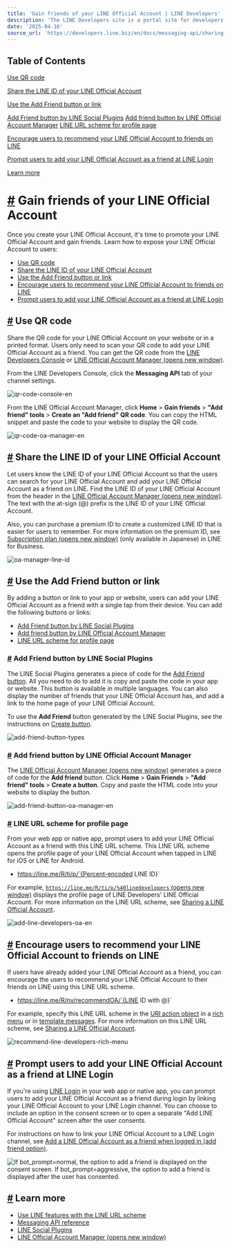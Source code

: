 ```yaml
---
title: 'Gain friends of your LINE Official Account | LINE Developers'
description: 'The LINE Developers site is a portal site for developers. It contains documents and tools that will help you use our various developer products. Creating LINE Login and Messaging API applications and services has never been easier!'
date: '2025-04-16'
source_url: 'https://developers.line.biz/en/docs/messaging-api/sharing-bot/'
---
```


## Table of Contents

[Use QR code](#use-qr-code)

[Share the LINE ID of your LINE Official Account](#share-the-line-id-of-your-line-official-account)

[Use the Add Friend button or link](#use-the-add-friend-button-or-link)

[Add Friend button by LINE Social Plugins](#add-friend-button-by-line-social-plugins) [Add friend button by LINE Official Account Manager](#add-friend-button-by-the-line-manager) [LINE URL scheme for profile page](#line-url-scheme-for-profile-page)

[Encourage users to recommend your LINE Official Account to friends on LINE](#encourage-users-to-recommend-your-bot-to-friends-on-line)

[Prompt users to add your LINE Official Account as a friend at LINE Login](#prompt-users-to-add-your-line-official-account-at-line-login)

[Learn more](#related-sharing-bot-pages)

# [#](#page-title) Gain friends of your LINE Official Account

Once you create your LINE Official Account, it's time to promote your LINE Official Account and gain friends. Learn how to expose your LINE Official Account to users:

- [Use QR code](#use-qr-code)
- [Share the LINE ID of your LINE Official Account](#share-the-line-id-of-your-line-official-account)
- [Use the Add Friend button or link](#use-the-add-friend-button-or-link)
- [Encourage users to recommend your LINE Official Account to friends on LINE](#encourage-users-to-recommend-your-bot-to-friends-on-line)
- [Prompt users to add your LINE Official Account as a friend at LINE Login](#prompt-users-to-add-your-line-official-account-at-line-login)

## [#](#use-qr-code) Use QR code

Share the QR code for your LINE Official Account on your website or in a printed format. Users only need to scan your QR code to add your LINE Official Account as a friend. You can get the QR code from the [LINE Developers Console](../../../console.md) or [LINE Official Account Manager (opens new window)](https://manager.line.biz/).

From the LINE Developers Console, click the **Messaging API** tab of your channel settings.

![qr-code-console-en](/assets/img/qr-code-console-en.76821301.png)

From the LINE Official Account Manager, click **Home** > **Gain friends** > **"Add friend" tools** > **Create an "Add friend" QR code**. You can copy the HTML snippet and paste the code to your website to display the QR code.

![qr-code-oa-manager-en](/assets/img/qr-code-oa-manager-en.7793a305.png)

## [#](#share-the-line-id-of-your-line-official-account) Share the LINE ID of your LINE Official Account

Let users know the LINE ID of your LINE Official Account so that the users can search for your LINE Official Account and add your LINE Official Account as a friend on LINE. Find the LINE ID of your LINE Official Account from the header in the [LINE Official Account Manager (opens new window)](https://manager.line.biz/). The text with the at-sign (@) prefix is the LINE ID of your LINE Official Account.

Also, you can purchase a premium ID to create a customized LINE ID that is easier for users to remember. For more information on the premium ID, see [Subscription plan (opens new window)](https://www.lycbiz.com/jp/service/line-official-account/plan/) (only available in Japanese) in LINE for Business.

![oa-manager-line-id](/assets/img/oa-manager-line-id.4cde416d.png)

## [#](#use-the-add-friend-button-or-link) Use the Add Friend button or link

By adding a button or link to your app or website, users can add your LINE Official Account as a friend with a single tap from their device. You can add the following buttons or links:

- [Add Friend button by LINE Social Plugins](#add-friend-button-by-line-social-plugins)
- [Add friend button by LINE Official Account Manager](#add-friend-button-by-the-line-manager)
- [LINE URL scheme for profile page](#line-url-scheme-for-profile-page)

### [#](#add-friend-button-by-line-social-plugins) Add Friend button by LINE Social Plugins

The LINE Social Plugins generates a piece of code for the [Add Friend button](../../../en/docs/line-social-plugins/install-guide/using-add-friend-buttons.md). All you need to do to add it is copy and paste the code in your app or website. This button is available in multiple languages. You can also display the number of friends that your LINE Official Account has, and add a link to the home page of your LINE Official Account.

To use the **Add Friend** button generated by the LINE Social Plugins, see the instructions on [Create button](../../../en/docs/line-social-plugins/install-guide/using-add-friend-buttons.md#create-button).

![add-friend-button-types](/assets/img/add-friend-button-types.4562b732.png)

### [#](#add-friend-button-by-the-line-manager) Add friend button by LINE Official Account Manager

The [LINE Official Account Manager (opens new window)](https://manager.line.biz/) generates a piece of code for the **Add friend** button. Click **Home** > **Gain Friends** > **"Add friend" tools** > **Create a button**. Copy and paste the HTML code into your website to display the button.

![add-friend-button-oa-manager-en](/assets/img/add-friend-button-oa-manager-en.35e0e23a.png)

### [#](#line-url-scheme-for-profile-page) LINE URL scheme for profile page

From your web app or native app, prompt users to add your LINE Official Account as a friend with this LINE URL scheme. This LINE URL scheme opens the profile page of your LINE Official Account when tapped in LINE for iOS or LINE for Android.

- <https://line.me/R/ti/p/`{Percent-encoded> LINE ID}`

For example, [`https://line.me/R/ti/p/%40linedevelopers` (opens new window)](https://line.me/R/ti/p/%40linedevelopers) displays the profile page of LINE Developers' LINE Official Account. For more information on the LINE URL scheme, see [Sharing a LINE Official Account](../../../en/docs/messaging-api/using-line-url-scheme.md#sharing-line-official-account).

![add-line-developers-oa-en](/assets/img/add-line-developers-oa-en.4a9ba4a0.png)

## [#](#encourage-users-to-recommend-your-bot-to-friends-on-line) Encourage users to recommend your LINE Official Account to friends on LINE

If users have already added your LINE Official Account as a friend, you can encourage the users to recommend your LINE Official Account to their friends on LINE using this LINE URL scheme.

- <https://line.me/R/nv/recommendOA/`{LINE> ID with @}`

For example, specify this LINE URL scheme in the [URI action object](../../../en/reference/messaging-api.md#uri-action) in a [rich menu](../../../en/docs/messaging-api/using-rich-menus.md) or in [template messages](../../../en/docs/messaging-api/message-types.md#template-messages). For more information on this LINE URL scheme, see [Sharing a LINE Official Account](../../../en/docs/messaging-api/using-line-url-scheme.md#sharing-line-official-account).

![recommend-line-developers-rich-menu](/assets/img/recommend-line-developers-rich-menu.2633be5b.png)

## [#](#prompt-users-to-add-your-line-official-account-at-line-login) Prompt users to add your LINE Official Account as a friend at LINE Login

If you're using [LINE Login](../../../en/docs/line-login/overview.md) in your web app or native app, you can prompt users to add your LINE Official Account as a friend during login by linking your LINE Official Account to your LINE Login channel. You can choose to include an option in the consent screen or to open a separate "Add LINE Official Account" screen after the user consents.

For instructions on how to link your LINE Official Account to a LINE Login channel, see [Add a LINE Official Account as a friend when logged in (add friend option)](../../../en/docs/line-login/link-a-bot.md).

![If bot_prompt=normal, the option to add a friend is displayed on the consent screen. If bot_prompt=aggressive, the option to add a friend is displayed after the user has consented.](/assets/img/bot-prompt-en.b97911dc.png)

## [#](#related-sharing-bot-pages) Learn more

- [Use LINE features with the LINE URL scheme](../../../en/docs/messaging-api/using-line-url-scheme.md)
- [Messaging API reference](../../../en/reference/messaging-api.md)
- [LINE Social Plugins](../../../en/docs/line-social-plugins.md)
- [LINE Official Account Manager (opens new window)](https://manager.line.biz/)
